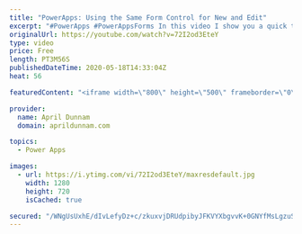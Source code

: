 ```yaml
---
title: "PowerApps: Using the Same Form Control for New and Edit"
excerpt: "#PowerApps #PowerAppsForms In this video I show you a quick tip on how to use a function to switch your PowerApps Form Mode between New and Edit.  This enables you to cut down on the number of screens and form controls by using the same screen to handle new item and existing item inputs.   For more PowerApps,"
originalUrl: https://youtube.com/watch?v=72I2od3EteY
type: video
price: Free
length: PT3M56S
publishedDateTime: 2020-05-18T14:33:04Z
heat: 56

featuredContent: "<iframe width=\"800\" height=\"500\" frameborder=\"0\" src=\"https://www.youtube.com/embed/72I2od3EteY\" allow=\"accelerometer; autoplay; encrypted-media; gyroscope; picture-in-picture\" allowfullscreen></iframe>"

provider:
  name: April Dunnam
  domain: aprildunnam.com

topics:
  - Power Apps

images:
  - url: https://i.ytimg.com/vi/72I2od3EteY/maxresdefault.jpg
    width: 1280
    height: 720
    isCached: true

secured: "/WNgUsUxhE/dIvLefyDz+c/zkuxvjDRUdpibyJFKVYXbgvvK+0GNYfMsLgzuSF7GVm9XFIyUvMBKE/4Ovy9auSV2SU68YKGWNv5zLFzCGax2tw2W4eM8gJMD2jOTVXgLL0ctaKlMYhyfM9Zx4JU8cr+oXnvcZCh7xKAeV6xJaEJsiAzk/YK6ilRD5FI2QjMm0/DUR3yDBHkKlA95hnvWShb6p0iu25O1c4prkiWM0dOhAIjXEAettUQyHoEBUHfVOTmoH0HRbxbs7BDdHS3AVBr7Msk+66XjVVtfecUVuPLqLs1LgXa2fumYPxkrh170TkxkQLSPycF6MJtAPQh4vukSZospckJSnGFSaPIhQWHTnVB0pgtzHbEvf5lAFQ/6Qw+KGaBS9dQivmSfWvfVBZIRiVpDw06CdJIkBDqfow4=;oMZHMJhakSKXj61PA7Yg6A=="
---
```


